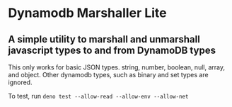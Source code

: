 # Dynamodb Marshaller Lite

## A simple utility to marshall and unmarshall javascript types to and from DynamoDB types

This only works for basic JSON types. string, number, boolean, null, array, and object.
Other dynamodb types, such as binary and set types are ignored.

To test, run `deno test --allow-read --allow-env --allow-net`

